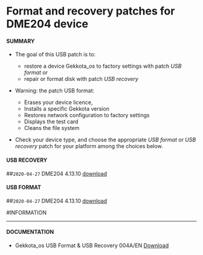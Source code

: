 # Format and recovery patches for DME204 device

#### **SUMMARY**
- The goal of this USB patch is to:
	- restore a device Gekkota_os to factory settings with patch *USB format* or
	- repair or format disk with patch *USB recovery*
- Warning: the patch USB format:
	- Erases your device licence,
	- Installs a specific Gekkota version
	- Restores network configuration to factory settings
	- Displays the test card
	- Cleans the file system

- Check your device type, and choose the appropriate *USB format* or *USB recovery* patch for your platform among the choices below.

#### **USB RECOVERY**
##`2020-04-27` DME204 4.13.10 [download](https://github.com/innes-labs/archives/blob/main/downloads/patch-format-and-recovery/usb-recovery-DME204-V4.13.10.zip)

#### **USB FORMAT**
##`2020-04-27` DME204 4.13.10 [download](https://github.com/innes-labs/archives/blob/main/downloads/patch-format-and-recovery/usb-format-DME204-V4.13.10.zip)

#INFORMATION
***********************************************************************
#### **DOCUMENTATION**
- Gekkota_os USB Format & USB Recovery 004A/EN [Download](https://github.com/innes-labs/archives/blob/main/downloads/patch-format-and-recovery/Gekkota-usb-format-or-usb-recovery-004A_en.pdf)
